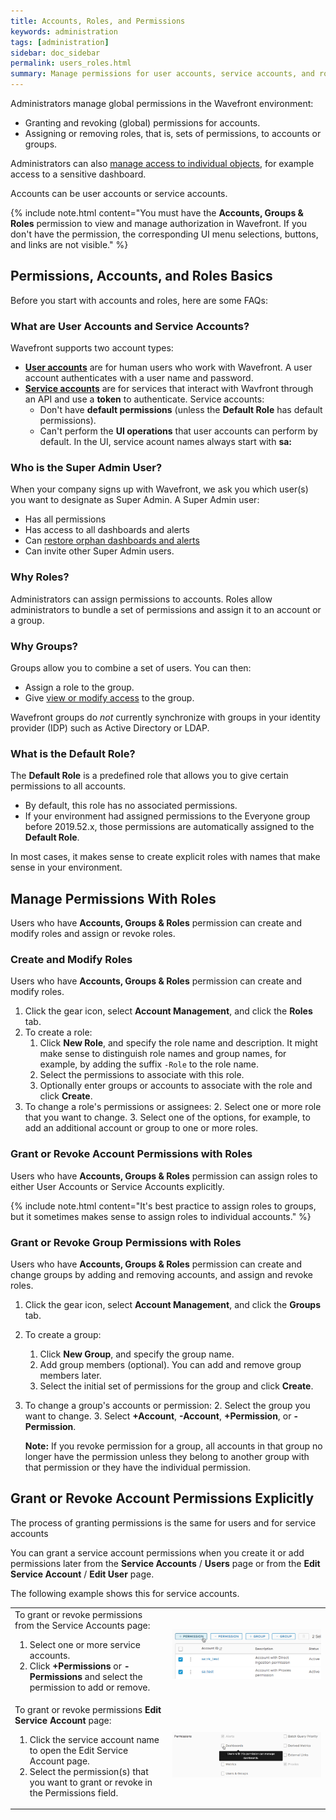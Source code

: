 ```yaml
---
title: Accounts, Roles, and Permissions
keywords: administration
tags: [administration]
sidebar: doc_sidebar
permalink: users_roles.html
summary: Manage permissions for user accounts, service accounts, and roles
---
```


Administrators manage global permissions in the Wavefront environment:
* Granting and revoking (global) permissions for accounts.
* Assigning or removing roles, that is, sets of permissions, to accounts or groups.

Administrators can also [manage access to individual objects](access.html), for example access to a sensitive dashboard.

Accounts can be user accounts or service accounts.

{% include note.html content="You must have the **Accounts, Groups & Roles** permission to view and manage authorization in Wavefront. If you don't have the permission, the corresponding UI menu selections, buttons, and links are not visible." %}


## Permissions, Accounts, and Roles Basics

<!---
This video shows how you find out the permissions you have, and how to manage permissions for users and groups.

<p><a href="https://youtu.be/kQ-w-DyjW5M"><img src="/images/v_permissions_2019.png" style="width: 700px;" alt="permissions for users and groups"/></a>
</p>--->

Before you start with accounts and roles, here are some FAQs:

### What are User Accounts and Service Accounts?

Wavefront supports two account types:
* **[User accounts](user_accounts.html)** are for human users who work with Wavefront. A user account authenticates with a user name and password.
* **[Service accounts](service_accounts.html)** are for services that interact with Wavfront through an API and use a **token** to authenticate. Service accounts:
  - Don't have **default permissions** (unless the **Default Role** has default permissions).
  - Can't perform the **UI operations** that user accounts can perform by default.
  In the UI, service acount names always start with **sa:**

### Who is the Super Admin User?

When your company signs up with Wavefront, we ask you which user(s) you want to designate as Super Admin. A Super Admin user:
* Has all permissions
* Has access to all dashboards and alerts
* Can [restore orphan dashboards and alerts](access.html#making-orphan-dashboards-visible)
* Can invite other Super Admin users.

### Why Roles?

Administrators can assign permissions to accounts. Roles allow administrators to bundle a set of permissions and assign it to an account or a group.

### Why Groups?

Groups allow you to combine a set of users. You can then:
* Assign a role to the group.
* Give [view or modify access](access.html) to the group.

Wavefront groups do *not* currently synchronize with groups in your identity provider (IDP) such as Active Directory or LDAP.

<!--- Obsolete
### What's the Everyone Group?

All accounts (users and service accounts) are members of the Everyone group.

Here's what you need to know:

* You cannot remove accounts from the Everyone group. All accounts, including Super Admin, are always in the Everyone group.
* You cannot delete the Everyone group.
* You can change the permissions assigned to the Everyone group. By default, the group has no explicit permissions, which means human users can browse data but cannot modify anything and service accounts have no permissions.

  **Warning** If you add permissions assigned to the Everyone group, you change the permissions for each account in your environment, including service accounts.
* If you use access control in your environment, you can share a dashboard or alert with the Everyone group to:
  - Give View & Modify access to accounts who have Dashboard (or Alert) permissions
  - Give View access to accounts who don't have Dashboard (or Alert) permissions
  You can remove the Everyone group from a dashboard or alert access list to limit access to that object.

--->

### What is the Default Role?

The **Default Role** is a predefined role that allows you to give certain permissions to all accounts.

* By default, this role has no associated permissions.
* If your environment had assigned permissions to the Everyone group before 2019.52.x, those permissions are automatically assigned to the **Default Role**.

In most cases, it makes sense to create explicit roles with names that make sense in your environment.

## Manage Permissions With Roles

Users who have **Accounts, Groups & Roles** permission can create and modify roles and assign or revoke roles.

### Create and Modify Roles

Users who have **Accounts, Groups & Roles** permission can create and modify roles.

1. Click the gear icon, select **Account Management**, and click the **Roles** tab.
2. To create a role:
   1. Click **New Role**, and specify the role name and description.
      It might make sense to distinguish role names and group names, for example, by adding the suffix `-Role` to the role name.
   2. Select the permissions to associate with this role.
   2. Optionally enter groups or accounts to associate with the role and click **Create**.
3. To change a role's permissions or assignees:
   2. Select one or more role that you want to change.
   3. Select one of the options, for example, to add an additional account or group to one or more roles.

### Grant or Revoke Account Permissions with Roles

Users who have **Accounts, Groups & Roles** permission can assign roles to either User Accounts or Service Accounts explicitly.

{% include note.html content="It's best practice to assign roles to groups, but it sometimes makes sense to assign roles to individual accounts." %}




### Grant or Revoke Group Permissions with Roles

Users who have **Accounts, Groups & Roles** permission can create and change groups by adding and removing accounts, and assign and revoke roles.

1. Click the gear icon, select **Account Management**, and click the **Groups** tab.
2. To create a group:
   1. Click **New Group**, and specify the group name.
   2. Add group members (optional). You can add and remove group members later.
   3. Select the initial set of permissions for the group and click **Create**.
3. To change a group's accounts or permission:
   2. Select the group you want to change.
   3. Select **+Account**, **-Account**, **+Permission**, or **-Permission**.

   **Note:** If you revoke permission for a group, all accounts in that group no longer have the permission unless they belong to another group with that permission or they have the individual permission.


## Grant or Revoke Account Permissions Explicitly

The process of granting permissions is the same for users and for service accounts

You can grant a service account permissions when you create it or add permissions later from the **Service Accounts** / **Users** page or from the **Edit Service Account** / **Edit User** page.

The following example shows this for service accounts.

<table style="width: 100%;">
<tbody>
<tr>
<td width="50%">
To grant or revoke permissions from the Service Accounts page:
<ol><li>Select one or more service accounts. </li>
<li>Click <strong>+Permissions</strong> or <strong>-Permissions</strong> and select the permission to add or remove.</li>
</ol></td>
<td width="50%"><img src="/images/sa_add_permission_global.png" alt="globally add or remove service account permissions"/></td>
</tr>
<tr>
<td width="50%">
To grant or revoke permissions <strong>Edit Service Account</strong> page:
<ol><li>Click the service account name to open the Edit Service Account page. </li>
<li>Select the permission(s) that you want to grant or revoke in the Permissions field.</li>
</ol></td>
<td width="50%"><img src="/images/sa_add_permission_single.png" alt="add or remove service account permissions"/></td>
</tr>

</tbody>
</table>
